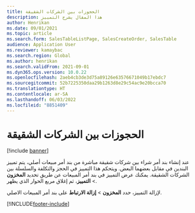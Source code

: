 ```yaml
---
title: الحجوزات بين الشركات الشقيقة
description: هذا المقال يشرح التمييز
author: Henrikan
ms.date: 09/01/2021
ms.topic: article
ms.search.form: SalesTableListPage, SalesCreateOrder, SalesTable
audience: Application User
ms.reviewer: kamaybac
ms.search.region: Global
ms.author: henrikan
ms.search.validFrom: 2021-09-01
ms.dyn365.ops.version: 10.0.22
ms.openlocfilehash: 2aeb4cb3de3d75a89126e63576671049b17ebdc7
ms.sourcegitcommit: 52b7225350daa29b1263d8e29c54ac9e20bcca70
ms.translationtype: HT
ms.contentlocale: ar-SA
ms.lasthandoff: 06/03/2022
ms.locfileid: "8851409"
---
```

# <a name="intercompany-reservations"></a>الحجوزات بين الشركات الشقيقة

[!include [banner](../../includes/banner.md)]

عند إنشاء بند أمر شراء بين شركات شقيقة مباشرة من بند أمر مبيعات أصلي، يتم تمييز البندين في مقابل بعضهما البعض. ويتحكم هذا التمييز في الحجز والتكلفة والسلسلة بين الشركات الشقيقة. يمكنك عرض التمييز في بند أمر المبيعات عن طريق تحديد **المخزون** \> **التمييز**، ثم إغلاق مربع الحوار الذي يظهر.

لإزالة التمييز، حدد **المخزون** \> **إزالة الارتباط** على بند أمر المبيعات الاصلي.

[!INCLUDE[footer-include](../../includes/footer-banner.md)]
